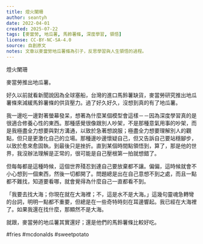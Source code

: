 ```yaml
---
title: 燈火闌珊  
author: seantyh  
date: 2022-04-01  
created: 2025-07-22  
tags: [麥當勞, 地瓜薯, 馬鈴薯條, 深度學習, 領悟]  
license: CC-BY-NC-SA-4.0  
source: 自創原文  
notes: 文章以麥當勞地瓜薯條為引子，反思學習與人生領悟的過程。  
---
```

燈火闌珊

麥當勞推出地瓜薯。

好久以前就看新聞說因為全球塞船，台灣的進口馬鈴薯缺貨，麥當勞研究推出地瓜薯條來減緩馬鈴薯條的供貨壓力。過了好久好久，沒想到真的有了地瓜薯。

我一邊吃一邊對著螢幕發呆，想著為什麼某個模型會這樣－－因為深度學習真的是很適合修養心性的東西。那種感覺很像跟別人吵架，不是那種意氣用事的吵架，而是我極盡全力想要與對方溝通，以致於急著想說服；極盡全力想要理解別人的觀點，但只是更激化自己的立場。那種邊吵邊懷疑自己，但又告訴自己要站穩腳步，以致於愈來愈固執，到最後只是挫折。直到某個時間點領悟到，算了，那是他的世界，我沒辦法理解是正常的，很可能是自己壓根第一拍就想錯了。

但每每都是這種時候，這個世界殘忍到連自己要放棄都不讓。偏偏，這時候就會不小心想到一個東西，然後一切都開了。問題總是出在自己意想不到之處，而且一點都不難找，知道要看哪，就會覺得為什麼自己一直都看不到。

「我要去找大海；你現在就在大海裡；不，這是水不是大海。」這幾句靈魂急轉彎的台詞，明明一點都不重要，但總是在一些奇特時刻在耳邊響起。我已經在大海裡了。如果我還在找什麼，那顯然不是大海。

就跟，麥當勞的地瓜薯其實還好；還是他們的馬鈴薯條比較好吃。

#fries #mcdonalds #sweetpotato